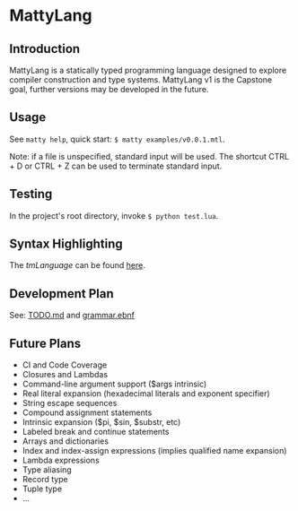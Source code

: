# MattyLang

## Introduction
MattyLang is a statically typed programming language designed to explore compiler construction and type systems.
MattyLang v1 is the Capstone goal, further versions may be developed in the future.

## Usage
See `matty help`, quick start: `$ matty examples/v0.0.1.mtl`.

Note: if a file is unspecified, standard input will be used.
The shortcut CTRL + D or CTRL + Z can be used to terminate standard input.

## Testing
In the project's root directory, invoke `$ python test.lua`.

## Syntax Highlighting
The *tmLanguage* can be found [here](/.vscode/matty-syntax/syntaxes/mtl.tmLanguage.json).

## Development Plan
See: [TODO.md](/TODO.md) and [grammar.ebnf](/doc/grammar.ebnf)

## Future Plans
- CI and Code Coverage
- Closures and Lambdas
- Command-line argument support ($args intrinsic)
- Real literal expansion (hexadecimal literals and exponent specifier)
- String escape sequences
- Compound assignment statements
- Intrinsic expansion ($pi, $sin, $substr, etc)
- Labeled break and continue statements
- Arrays and dictionaries
- Index and index-assign expressions (implies qualified name expansion)
- Lambda expressions
- Type aliasing
- Record type
- Tuple type
- ...
